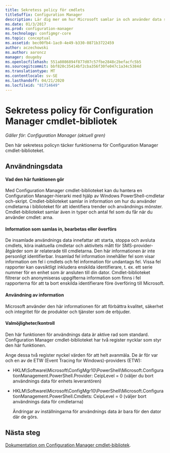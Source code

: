 ```yaml
---
title: Sekretess policy för cmdlets
titleSuffix: Configuration Manager
description: Lär dig mer om hur Microsoft samlar in och använder data som är relaterade till Configuration Manager-cmdlets
ms.date: 01/3/2017
ms.prod: configuration-manager
ms.technology: configmgr-core
ms.topic: conceptual
ms.assetid: bec00fb4-1ac0-4e49-b330-0871b3722459
author: aczechowski
ms.author: aaroncz
manager: dougeby
ms.openlocfilehash: 551a8086894f877d07c57fbe2848c2befacfc5b5
ms.sourcegitcommit: bbf820c35414bf2cba356f30fe047c1a34c5384d
ms.translationtype: MT
ms.contentlocale: sv-SE
ms.lasthandoff: 04/21/2020
ms.locfileid: "81714649"
---
```

# <a name="configuration-manager-cmdlet-library-privacy-statement"></a>Sekretess policy för Configuration Manager cmdlet-bibliotek

*Gäller för: Configuration Manager (aktuell gren)*

Den här sekretess policyn täcker funktionerna för Configuration Manager cmdlet-biblioteket.  

## <a name="usage-data"></a>Användningsdata  

#### <a name="what-this-feature-does"></a>Vad den här funktionen gör

Med Configuration Manager cmdlet-biblioteket kan du hantera en Configuration Manager-hierarki med hjälp av Windows PowerShell-cmdletar och-skript. Cmdlet-biblioteket samlar in information om hur du använder cmdletarna i biblioteket för att identifiera trender och användnings mönster. Cmdlet-biblioteket samlar även in typer och antal fel som du får när du använder cmdlet: arna.  

#### <a name="information-collected-processed-or-transmitted"></a>Information som samlas in, bearbetas eller överförs
   
De insamlade användnings data innefattar att starta, stoppa och avsluta cmdlets, köra inaktuella cmdletar och aktivitets mått för SMS-provider-åtgärder som är relaterade till cmdletarna. Den här informationen är inte personligt identifierbar. Insamlad fel information innehåller fel som visar information om fel i cmdlets och fel information för undantags fel. Vissa fel rapporter kan oavsiktligt inkludera enskilda identifierare, t. ex. ett serie nummer för en enhet som är ansluten till din dator. Cmdlet-biblioteket filtrerar och anonymiseras uppgifterna information som finns i fel rapporterna för att ta bort enskilda identifierare före överföring till Microsoft.  

#### <a name="use-of-information"></a>Användning av information
   
Microsoft använder den här informationen för att förbättra kvalitet, säkerhet och integritet för de produkter och tjänster som de erbjuder.  

#### <a name="choicecontrol"></a>Valmöjligheter/kontroll   

Den här funktionen för användnings data är aktive rad som standard. Configuration Manager cmdlet-biblioteket har två register nycklar som styr den här funktionen.  

 Ange dessa två register nyckel värden för att helt avanmäla. De är för var och en av de ETW (Event Tracing for Windows)-providers (ETW):  

- HKLM\Software\Microsoft\ConfigMgr10\PowerShell\Microsoft.ConfigurationManagement.PowerShell.Provider: CeipLevel = 0 (väljer du bort användnings data för enhets leverantören)  

- HKLM\Software\Microsoft\ConfigMgr10\PowerShell\Microsoft.ConfigurationManagement.PowerShell.Cmdlets: CeipLevel = 0 (väljer bort användnings data för cmdletarna)  

  Ändringar av inställningarna för användnings data är bara för den dator där de görs.  


## <a name="next-steps"></a>Nästa steg

[Dokumentation om Configuration Manager cmdlet-bibliotek](https://docs.microsoft.com/powershell/sccm/configurationmanager/).   
